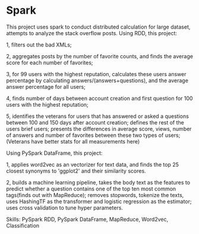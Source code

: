 # Spark
This project uses spark to conduct distributed calculation for large dataset, attempts to analyze the stack overflow posts. 
Using RDD, this project:

1, filters out the bad XMLs;

2, aggregates posts by the number of favorite counts, and finds the average score for each number of favorites;

3, for 99 users with the highest reputation, calculates these users answer percentage by calculating answers/(answers+questions), and 
the average answer percentage for all users;

4, finds number of days between account creation and first question for 100 users with the highest reputation;

5, identifies the veterans for users that has answered or asked a questions between 100 and 150 days after account creation; defines the
rest of the users brief users; presents the differences in average score, views, number of answers and number of favorites between these
two types of users; (Veterans have better stats for all measurements here)

Using PySpark DataFrame, this project:

1, applies word2vec as an vectorizer for text data, and finds the top 25 closest synonyms to 'ggplot2' and their similarity scores.

2, builds a machine learning pipeline, takes the body text as the features to predict whether a question contains one of the top ten most
common tags(finds out with MapReduce); removes stopwords, tokenize the texts, uses HashingTF as the transformer and logistic regression as
the estimator; uses cross validation to tune hyper parameters.

Skills:
PySpark RDD, PySpark DataFrame, MapReduce, Word2vec, Classification
